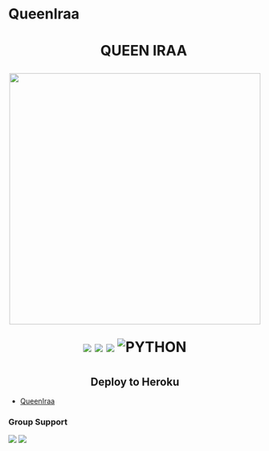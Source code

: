 # QueenIraa

<h1 align="center"><img width="35px">QUEEN IRAA
<p align="center"><img src="https://telegra.ph/file/8bec435499aed65a6c89d.png" width="500"></p>
<p align="center">
<p align="center">
    <a href="https://github.com/SangeanSquad/QueenIraa"><img src="https://img.shields.io/github/last-commit/SangeanSquad/QueenIraa?color=ff0000&logo=github&logoColor=ffffff&style=for-the-badge" /></a>
    <a href="https://github.com/SangeanSquad/QueenIraa"> <img src="https://img.shields.io/github/repo-size/SangeanSquad/QueenIraa?logo=github&style=for-the-badge" /></a>
    <a href="https://pypi.org/project/Telethon/"><img src="https://img.shields.io/pypi/v/telethon?color=important&label=telethon&logo=python&logoColor=brightgreen&style=for-the-badge" /></a>
    <img alt="PYTHON" src="https://img.shields.io/badge/PYTHON-v3.9.6-purple?style=for-the-badge&logo=appveyor"/>
    </p>

#

<h2 align="center">
Deploy to Heroku
</h2>


- [QueenIraa](https://heroku.com/deploy?template=https://github.com/SangeanSquad/QueenIraa)

### Group Support 
<a href="https://t.me/ramsupportt"><img src="https://img.shields.io/badge/Join-Group%20Support1-blue.svg?style=for-the-badge&logo=Telegram"></a> <a href="https://t.me/GeezSupport"><img src="https://img.shields.io/badge/Join-Groups%20Support2-blue.svg?style=for-the-badge&logo=Telegram"></a>

##
